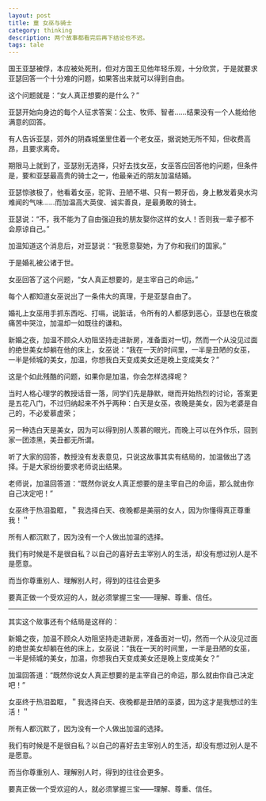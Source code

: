 ```yaml
---
layout: post
title: 童 女巫与骑士
category: thinking
description: 两个故事都看完后再下结论也不迟。
tags: tale
---
```


国王亚瑟被俘，本应被处死刑，但对方国王见他年轻乐观，十分欣赏，于是就要求亚瑟回答一个十分难的问题，如果答出来就可以得到自由。 

这个问题就是：“女人真正想要的是什么？”

亚瑟开始向身边的每个人征求答案：公主、牧师、智者……结果没有一个人能给他满意的回答。

有人告诉亚瑟，郊外的阴森城堡里住着一个老女巫，据说她无所不知，但收费高昂，且要求离奇。

期限马上就到了，亚瑟别无选择，只好去找女巫，女巫答应回答他的问题，但条件是，要和亚瑟最高贵的骑士之一，他最亲近的朋友加温结婚。 

亚瑟惊骇极了，他看着女巫，驼背、丑陋不堪、只有一颗牙齿，身上散发着臭水沟难闻的气味……而加温高大英俊、诚实善良，是最勇敢的骑士。

亚瑟说：“不，我不能为了自由强迫我的朋友娶你这样的女人！否则我一辈子都不会原谅自己。”

加温知道这个消息后，对亚瑟说：“我愿意娶她，为了你和我们的国家。” 

于是婚礼被公诸于世。 

女巫回答了这个问题，“女人真正想要的，是主宰自己的命运。” 

每个人都知道女巫说出了一条伟大的真理，于是亚瑟自由了。 

婚礼上女巫用手抓东西吃、打嗝，说脏话，令所有的人都感到恶心，亚瑟也在极度痛苦中哭泣，加温却一如既往的谦和。 

新婚之夜，加温不顾众人劝阻坚持走进新房，准备面对一切，然而一个从没见过面的绝世美女却躺在他的床上，女巫说：“我在一天的时间里，一半是丑陋的女巫，一半是倾城的美女，加温，你想我白天变成美女还是晚上变成美女？”

这是个如此残酷的问题，如果你是加温，你会怎样选择呢？ 

当时人格心理学的教授话音一落，同学们先是静默，继而开始热烈的讨论，答案更是五花八门，不过归纳起来不外乎两种：白天是女巫，夜晚是美女，因为老婆是自己的，不必爱慕虚荣；

另一种选白天是美女，因为可以得到别人羡慕的眼光，而晚上可以在外作乐，回到家一团漆黑，美丑都无所谓。

听了大家的回答，教授没有发表意见，只说这故事其实有结局的，加温做出了选择。于是大家纷纷要求老师说出结果。

老师说，加温回答道：“既然你说女人真正想要的是主宰自己的命运，那么就由你自己决定吧！” 

女巫终于热泪盈眶，＂我选择白天、夜晚都是美丽的女人，因为你懂得真正尊重我！＂ 

所有人都沉默了，因为没有一个人做出加温的选择。

我们有时候是不是很自私？以自己的喜好去主宰别人的生活，却没有想过别人是不是愿意。

而当你尊重别人、理解别人时，得到的往往会更多

要真正做一个受欢迎的人，就必须掌握三宝——理解、尊重、信任。

---

其实这个故事还有个结局是这样的：

新婚之夜，加温不顾众人劝阻坚持走进新房，准备面对一切，然而一个从没见过面的绝世美女却躺在他的床上，女巫说：“我在一天的时间里，一半是丑陋的女巫，一半是倾城的美女，加温，你想我白天变成美女还是晚上变成美女？”

加温回答道：“既然你说女人真正想要的是主宰自己的命运，那么就由你自己决定吧！”

女巫终于热泪盈眶，＂我选择白天、夜晚都是丑陋的巫婆，因为这才是我想过的生活！＂

所有人都沉默了，因为没有一个人做出加温的选择。

我们有时候是不是很自私？以自己的喜好去主宰别人的生活，却没有想过别人是不是愿意。

而当你尊重别人、理解别人时，得到的往往会更多。

要真正做一个受欢迎的人，就必须掌握三宝——理解、尊重、信任。

